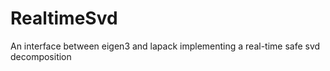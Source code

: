 # RealtimeSvd
An interface between eigen3 and lapack implementing a real-time safe svd decomposition
